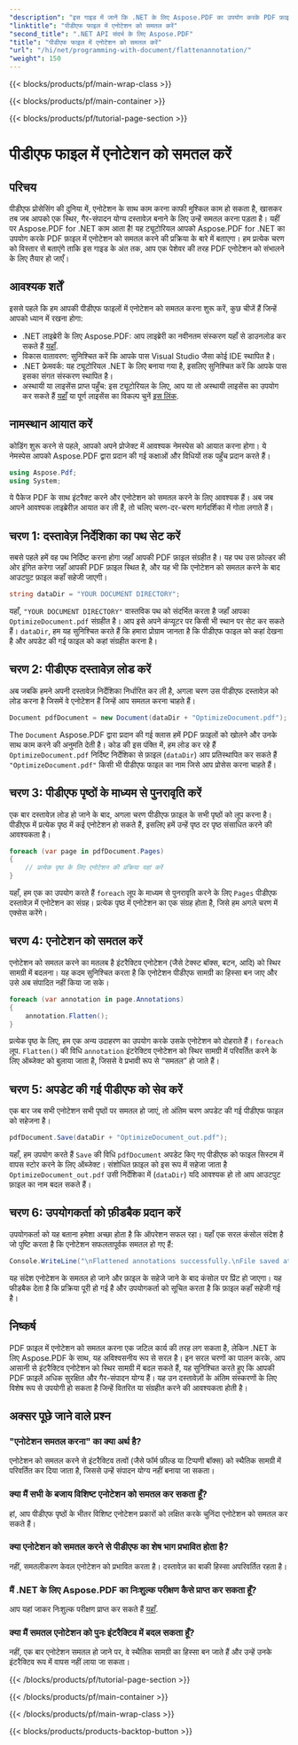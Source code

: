 ```yaml
---
"description": "इस गाइड में जानें कि .NET के लिए Aspose.PDF का उपयोग करके PDF फ़ाइल में एनोटेशन को कैसे फ़्लैट किया जाए। हमारे विस्तृत ट्यूटोरियल के साथ अपनी PDF प्रबंधन प्रक्रिया को सरल बनाएँ।"
"linktitle": "पीडीएफ फाइल में एनोटेशन को समतल करें"
"second_title": ".NET API संदर्भ के लिए Aspose.PDF"
"title": "पीडीएफ फाइल में एनोटेशन को समतल करें"
"url": "/hi/net/programming-with-document/flattenannotation/"
"weight": 150
---
```


{{< blocks/products/pf/main-wrap-class >}}

{{< blocks/products/pf/main-container >}}

{{< blocks/products/pf/tutorial-page-section >}}

# पीडीएफ फाइल में एनोटेशन को समतल करें

## परिचय

पीडीएफ प्रोसेसिंग की दुनिया में, एनोटेशन के साथ काम करना काफी मुश्किल काम हो सकता है, खासकर तब जब आपको एक स्थिर, गैर-संपादन योग्य दस्तावेज़ बनाने के लिए उन्हें समतल करना पड़ता है। यहीं पर Aspose.PDF for .NET काम आता है! यह ट्यूटोरियल आपको Aspose.PDF for .NET का उपयोग करके PDF फ़ाइल में एनोटेशन को समतल करने की प्रक्रिया के बारे में बताएगा। हम प्रत्येक चरण को विस्तार से बताएंगे ताकि इस गाइड के अंत तक, आप एक पेशेवर की तरह PDF एनोटेशन को संभालने के लिए तैयार हो जाएँ।

## आवश्यक शर्तें

इससे पहले कि हम आपकी पीडीएफ फाइलों में एनोटेशन को समतल करना शुरू करें, कुछ चीजें हैं जिन्हें आपको ध्यान में रखना होगा:

- .NET लाइब्रेरी के लिए Aspose.PDF: आप लाइब्रेरी का नवीनतम संस्करण यहाँ से डाउनलोड कर सकते हैं [यहाँ](https://releases.aspose.com/pdf/net/).
- विकास वातावरण: सुनिश्चित करें कि आपके पास Visual Studio जैसा कोई IDE स्थापित है।
- .NET फ्रेमवर्क: यह ट्यूटोरियल .NET के लिए बनाया गया है, इसलिए सुनिश्चित करें कि आपके पास इसका संगत संस्करण स्थापित है।
- अस्थायी या लाइसेंस प्राप्त पहुँच: इस ट्यूटोरियल के लिए, आप या तो अस्थायी लाइसेंस का उपयोग कर सकते हैं [यहाँ](https://purchase.aspose.com/temporary-license/) या पूर्ण लाइसेंस का विकल्प चुनें [इस लिंक](https://purchase.aspose.com/buy).

## नामस्थान आयात करें

कोडिंग शुरू करने से पहले, आपको अपने प्रोजेक्ट में आवश्यक नेमस्पेस को आयात करना होगा। ये नेमस्पेस आपको Aspose.PDF द्वारा प्रदान की गई कक्षाओं और विधियों तक पहुँच प्रदान करते हैं।

```csharp
using Aspose.Pdf;
using System;
```

ये पैकेज PDF के साथ इंटरैक्ट करने और एनोटेशन को समतल करने के लिए आवश्यक हैं। अब जब आपने आवश्यक लाइब्रेरीज़ आयात कर ली हैं, तो चलिए चरण-दर-चरण मार्गदर्शिका में गोता लगाते हैं।

## चरण 1: दस्तावेज़ निर्देशिका का पथ सेट करें

सबसे पहले हमें वह पथ निर्दिष्ट करना होगा जहाँ आपकी PDF फ़ाइल संग्रहीत है। यह पथ उस फ़ोल्डर की ओर इंगित करेगा जहाँ आपकी PDF फ़ाइल स्थित है, और यह भी कि एनोटेशन को समतल करने के बाद आउटपुट फ़ाइल कहाँ सहेजी जाएगी।

```csharp
string dataDir = "YOUR DOCUMENT DIRECTORY";
```

यहाँ, `"YOUR DOCUMENT DIRECTORY"` वास्तविक पथ को संदर्भित करता है जहाँ आपका `OptimizeDocument.pdf` संग्रहीत है। आप इसे अपने कंप्यूटर पर किसी भी स्थान पर सेट कर सकते हैं। `dataDir`, हम यह सुनिश्चित करते हैं कि हमारा प्रोग्राम जानता है कि पीडीएफ फाइल को कहां देखना है और अपडेट की गई फाइल को कहां संग्रहीत करना है। 

## चरण 2: पीडीएफ दस्तावेज़ लोड करें

अब जबकि हमने अपनी दस्तावेज़ निर्देशिका निर्धारित कर ली है, अगला चरण उस पीडीएफ दस्तावेज़ को लोड करना है जिसमें वे एनोटेशन हैं जिन्हें आप समतल करना चाहते हैं।

```csharp
Document pdfDocument = new Document(dataDir + "OptimizeDocument.pdf");
```

The `Document` Aspose.PDF द्वारा प्रदान की गई क्लास हमें PDF फ़ाइलों को खोलने और उनके साथ काम करने की अनुमति देती है। कोड की इस पंक्ति में, हम लोड कर रहे हैं `OptimizeDocument.pdf` निर्दिष्ट निर्देशिका से फ़ाइल (`dataDir`) आप प्रतिस्थापित कर सकते हैं `"OptimizeDocument.pdf"` किसी भी पीडीएफ फाइल का नाम जिसे आप प्रोसेस करना चाहते हैं।

## चरण 3: पीडीएफ पृष्ठों के माध्यम से पुनरावृति करें

एक बार दस्तावेज़ लोड हो जाने के बाद, अगला चरण पीडीएफ फ़ाइल के सभी पृष्ठों को लूप करना है। पीडीएफ में प्रत्येक पृष्ठ में कई एनोटेशन हो सकते हैं, इसलिए हमें उन्हें पृष्ठ दर पृष्ठ संसाधित करने की आवश्यकता है।

```csharp
foreach (var page in pdfDocument.Pages)
{
    // प्रत्येक पृष्ठ के लिए एनोटेशन की प्रक्रिया यहां करें
}
```

यहाँ, हम एक का उपयोग करते हैं `foreach` लूप के माध्यम से पुनरावृति करने के लिए `Pages` पीडीएफ दस्तावेज़ में एनोटेशन का संग्रह। प्रत्येक पृष्ठ में एनोटेशन का एक संग्रह होता है, जिसे हम अगले चरण में एक्सेस करेंगे।

## चरण 4: एनोटेशन को समतल करें

एनोटेशन को समतल करने का मतलब है इंटरैक्टिव एनोटेशन (जैसे टेक्स्ट बॉक्स, बटन, आदि) को स्थिर सामग्री में बदलना। यह कदम सुनिश्चित करता है कि एनोटेशन पीडीएफ सामग्री का हिस्सा बन जाए और उसे अब संपादित नहीं किया जा सके।

```csharp
foreach (var annotation in page.Annotations)
{
    annotation.Flatten();
}
```

प्रत्येक पृष्ठ के लिए, हम एक अन्य उदाहरण का उपयोग करके उसके एनोटेशन को दोहराते हैं। `foreach` लूप. `Flatten()` की विधि `annotation` इंटरेक्टिव एनोटेशन को स्थिर सामग्री में परिवर्तित करने के लिए ऑब्जेक्ट को बुलाया जाता है, जिससे वे प्रभावी रूप से “समतल” हो जाते हैं।

## चरण 5: अपडेट की गई पीडीएफ को सेव करें

एक बार जब सभी एनोटेशन सभी पृष्ठों पर समतल हो जाएं, तो अंतिम चरण अपडेट की गई पीडीएफ फाइल को सहेजना है।

```csharp
pdfDocument.Save(dataDir + "OptimizeDocument_out.pdf");
```

यहाँ, हम उपयोग करते हैं `Save` की विधि `pdfDocument` अपडेट किए गए पीडीएफ को फाइल सिस्टम में वापस स्टोर करने के लिए ऑब्जेक्ट। संशोधित फ़ाइल को इस रूप में सहेजा जाता है `OptimizeDocument_out.pdf` उसी निर्देशिका में (`dataDir`) यदि आवश्यक हो तो आप आउटपुट फ़ाइल का नाम बदल सकते हैं।

## चरण 6: उपयोगकर्ता को फ़ीडबैक प्रदान करें

उपयोगकर्ता को यह बताना हमेशा अच्छा होता है कि ऑपरेशन सफल रहा। यहाँ एक सरल कंसोल संदेश है जो पुष्टि करता है कि एनोटेशन सफलतापूर्वक समतल हो गए हैं:

```csharp
Console.WriteLine("\nFlattened annotations successfully.\nFile saved at " + dataDir);
```

यह संदेश एनोटेशन के समतल हो जाने और फ़ाइल के सहेजे जाने के बाद कंसोल पर प्रिंट हो जाएगा। यह फीडबैक देता है कि प्रक्रिया पूरी हो गई है और उपयोगकर्ता को सूचित करता है कि फ़ाइल कहाँ सहेजी गई है।

## निष्कर्ष

PDF फ़ाइल में एनोटेशन को समतल करना एक जटिल कार्य की तरह लग सकता है, लेकिन .NET के लिए Aspose.PDF के साथ, यह अविश्वसनीय रूप से सरल है। इन सरल चरणों का पालन करके, आप आसानी से इंटरैक्टिव एनोटेशन को स्थिर सामग्री में बदल सकते हैं, यह सुनिश्चित करते हुए कि आपकी PDF फ़ाइलें अधिक सुरक्षित और गैर-संपादन योग्य हैं। यह उन दस्तावेज़ों के अंतिम संस्करणों के लिए विशेष रूप से उपयोगी हो सकता है जिन्हें वितरित या संग्रहीत करने की आवश्यकता होती है।

## अक्सर पूछे जाने वाले प्रश्न

### "एनोटेशन समतल करना" का क्या अर्थ है?
एनोटेशन को समतल करने से इंटरैक्टिव तत्वों (जैसे फॉर्म फ़ील्ड या टिप्पणी बॉक्स) को स्थैतिक सामग्री में परिवर्तित कर दिया जाता है, जिससे उन्हें संपादन योग्य नहीं बनाया जा सकता।

### क्या मैं सभी के बजाय विशिष्ट एनोटेशन को समतल कर सकता हूँ?
हां, आप पीडीएफ पृष्ठों के भीतर विशिष्ट एनोटेशन प्रकारों को लक्षित करके चुनिंदा एनोटेशन को समतल कर सकते हैं।

### क्या एनोटेशन को समतल करने से पीडीएफ का शेष भाग प्रभावित होता है?
नहीं, समतलीकरण केवल एनोटेशन को प्रभावित करता है। दस्तावेज़ का बाकी हिस्सा अपरिवर्तित रहता है।

### मैं .NET के लिए Aspose.PDF का निःशुल्क परीक्षण कैसे प्राप्त कर सकता हूँ?
आप यहां जाकर निःशुल्क परीक्षण प्राप्त कर सकते हैं [यहाँ](https://releases.aspose.com/).

### क्या मैं समतल एनोटेशन को पुनः इंटरैक्टिव में बदल सकता हूँ?
नहीं, एक बार एनोटेशन समतल हो जाने पर, वे स्थैतिक सामग्री का हिस्सा बन जाते हैं और उन्हें उनके इंटरैक्टिव रूप में वापस नहीं लाया जा सकता।

{{< /blocks/products/pf/tutorial-page-section >}}

{{< /blocks/products/pf/main-container >}}

{{< /blocks/products/pf/main-wrap-class >}}

{{< blocks/products/products-backtop-button >}}